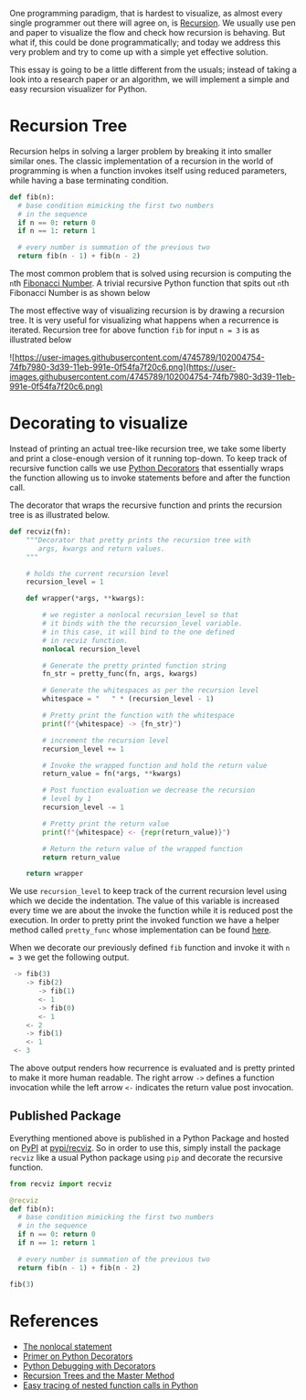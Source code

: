 One programming paradigm, that is hardest to visualize, as almost every single programmer out there will agree on, is [Recursion](https://en.wikipedia.org/wiki/Recursion_(computer_science)). We usually use pen and paper to visualize the flow and check how recursion is behaving. But what if, this could be done programmatically; and today we address this very problem and try to come up with a simple yet effective solution.

This essay is going to be a little different from the usuals; instead of taking a look into a research paper or an algorithm, we will implement a simple and easy recursion visualizer for Python.

# Recursion Tree

Recursion helps in solving a larger problem by breaking it into smaller similar ones. The classic implementation of a recursion in the world of programming is when a function invokes itself using reduced parameters, while having a base terminating condition.

```python
def fib(n):
  # base condition mimicking the first two numbers
  # in the sequence
  if n == 0: return 0
  if n == 1: return 1

  # every number is summation of the previous two
  return fib(n - 1) + fib(n - 2)
```

The most common problem that is solved using recursion is computing the `n`th [Fibonacci Number](https://en.wikipedia.org/wiki/Fibonacci_number). A trivial recursive Python function that spits out `n`th Fibonacci Number is as shown below

The most effective way of visualizing recursion is by drawing a recursion tree. It is very useful for visualizing what happens when a recurrence is iterated. Recursion tree for above function `fib` for input `n = 3` is as illustrated below

![https://user-images.githubusercontent.com/4745789/102004754-74fb7980-3d39-11eb-991e-0f54fa7f20c6.png](https://user-images.githubusercontent.com/4745789/102004754-74fb7980-3d39-11eb-991e-0f54fa7f20c6.png)

# Decorating to visualize

Instead of printing an actual tree-like recursion tree, we take some liberty and print a close-enough version of it running top-down. To keep track of recursive function calls we use [Python Decorators](https://realpython.com/primer-on-python-decorators/) that essentially wraps the function allowing us to invoke statements before and after the function call.

The decorator that wraps the recursive function and prints the recursion tree is as illustrated below.

```python
def recviz(fn):
    """Decorator that pretty prints the recursion tree with
       args, kwargs and return values.
    """

    # holds the current recursion level
    recursion_level = 1

    def wrapper(*args, **kwargs):

        # we register a nonlocal recursion_level so that
        # it binds with the the recursion_level variable.
        # in this case, it will bind to the one defined
        # in recviz function.
        nonlocal recursion_level

        # Generate the pretty printed function string
        fn_str = pretty_func(fn, args, kwargs)

        # Generate the whitespaces as per the recursion level
        whitespace = "   " * (recursion_level - 1)

        # Pretty print the function with the whitespace
        print(f"{whitespace} -> {fn_str}")

        # increment the recursion level
        recursion_level += 1

        # Invoke the wrapped function and hold the return value
        return_value = fn(*args, **kwargs)

        # Post function evaluation we decrease the recursion
        # level by 1
        recursion_level -= 1

        # Pretty print the return value
        print(f"{whitespace} <- {repr(return_value)}")

        # Return the return value of the wrapped function
        return return_value

    return wrapper
```

We use `recursion_level` to keep track of the current recursion level using which we decide the indentation. The value of this variable is increased every time we are about the invoke the function while it is reduced post the execution. In order to pretty print the invoked function we have a helper method called `pretty_func` whose implementation can be found [here](https://github.com/arpitbbhayani/recviz/blob/master/src/recviz/rec.py).

When we decorate our previously defined `fib` function and invoke it with `n = 3` we get the following output.

```python
 -> fib(3)
    -> fib(2)
       -> fib(1)
       <- 1
       -> fib(0)
       <- 1
    <- 2
    -> fib(1)
    <- 1
 <- 3
```

The above output renders how recurrence is evaluated and is pretty printed to make it more human readable. The right arrow `->` defines a function invocation while the left arrow `<-` indicates the return value post invocation.

## Published Package

Everything mentioned above is published in a Python Package and hosted on [PyPI](https://pypi.org/) at [pypi/recviz](https://pypi.org/project/recviz/). So in order to use this, simply install the package `recviz` like a usual Python package using `pip` and decorate the recursive function.

```python
from recviz import recviz

@recviz
def fib(n):
  # base condition mimicking the first two numbers
  # in the sequence
  if n == 0: return 0
  if n == 1: return 1

  # every number is summation of the previous two
  return fib(n - 1) + fib(n - 2)

fib(3)
```

# References

- [The nonlocal statement](https://docs.python.org/3/reference/simple_stmts.html#the-nonlocal-statement)
- [Primer on Python Decorators](https://realpython.com/primer-on-python-decorators/)
- [Python Debugging with Decorators](https://paulbutler.org/2008/python-debugging-with-decorators/)
- [Recursion Trees and the Master Method](https://www.cs.cornell.edu/courses/cs3110/2012sp/lectures/lec20-master/lec20.html)
- [Easy tracing of nested function calls in Python](https://eli.thegreenplace.net/2012/08/22/easy-tracing-of-nested-function-calls-in-python)